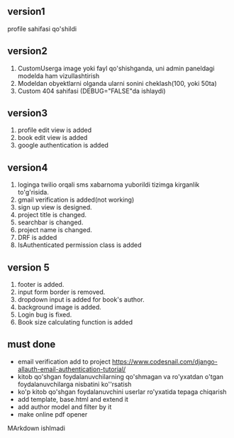 ## version1

profile sahifasi qo'shildi

## version2

1. CustomUserga image yoki fayl qo'shishganda, uni admin paneldagi modelda ham vizullashtirish
2. Modeldan obyektlarni olganda ularni sonini cheklash(100, yoki 50ta)
3. Custom 404 sahifasi (DEBUG="FALSE"da ishlaydi)

## version3

1. profile edit view is added
2. book edit view is added
3. google authentication is added

## version4

1. loginga twilio orqali sms xabarnoma yuborildi tizimga kirganlik to'g'risida.
2. gmail verification is added(not working)
3. sign up view is designed.
4. project title is changed.
5. searchbar is changed.
6. project name is changed.
7. DRF is added
8. IsAuthenticated permission class is added

## version 5

1. footer is added.
2. input form border is removed.
3. dropdown input is added for book's author.
4. background image is added.
5. Login bug is fixed.
6. Book size calculating function is added
## must done

- email verification add to project
  https://www.codesnail.com/django-allauth-email-authentication-tutorial/
- kitob qo'shgan foydalanuvchilarning qo'shmagan va ro'yxatdan o'tgan foydalanuvchilarga nisbatini ko''rsatish
- ko'p kitob qo'shgan foydalanuvchini userlar ro'yxatida tepaga chiqarish
- add template, base.html and extend it
- add author model and filter by it
- make online pdf opener
 
MArkdown ishlmadi
